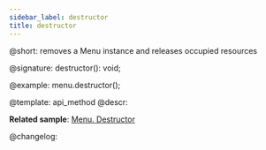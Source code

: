 ```yaml
---
sidebar_label: destructor
title: destructor
---          
```


@short: removes a Menu instance and releases occupied resources

@signature: destructor(): void;

@example:
menu.destructor();


@template: api_method
@descr:

**Related sample**: [Menu. Destructor](https://snippet.dhtmlx.com/q3x2uyex)



@changelog:



